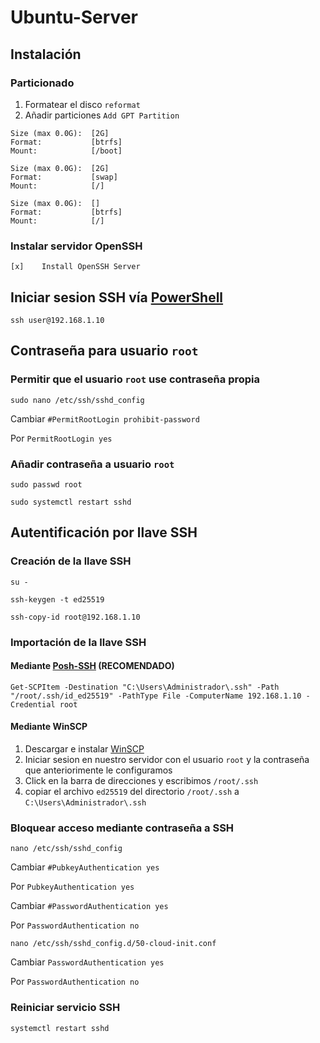 # Ubuntu-Server
## Instalación
### Particionado
1. Formatear el disco
`reformat`
2. Añadir particiones
`Add GPT Partition`
```
Size (max 0.0G):  [2G]
Format:           [btrfs]
Mount:            [/boot]
```
```
Size (max 0.0G):  [2G]
Format:           [swap]
Mount:            [/]
```
```
Size (max 0.0G):  []
Format:           [btrfs]
Mount:            [/]
```
### Instalar servidor OpenSSH
```
[x]    Install OpenSSH Server
```
## Iniciar sesion SSH vía [PowerShell](https://learn.microsoft.com/es-es/powershell/scripting/install/installing-powershell-on-windows?view=powershell-7.4)
```
ssh user@192.168.1.10
```
## Contraseña para usuario `root`
### Permitir que el usuario `root` use contraseña propia
```
sudo nano /etc/ssh/sshd_config
```
Cambiar `#PermitRootLogin prohibit-password`

Por `PermitRootLogin yes`
### Añadir contraseña a usuario `root`
```
sudo passwd root
```
```
sudo systemctl restart sshd
```
## Autentificación por llave SSH
### Creación de la llave SSH
```
su -
```
```
ssh-keygen -t ed25519
```
```
ssh-copy-id root@192.168.1.10
```
### Importación de la llave SSH
#### Mediante [Posh-SSH](https://github.com/LMKHowTO/Posh-SSH_Install) (RECOMENDADO)
```
Get-SCPItem -Destination "C:\Users\Administrador\.ssh" -Path "/root/.ssh/id_ed25519" -PathType File -ComputerName 192.168.1.10 -Credential root
```
#### Mediante WinSCP
1. Descargar e instalar [WinSCP](https://winscp.net/eng/download.php)
2. Iniciar sesion en nuestro servidor con el usuario `root` y la contraseña que anteriorimente le configuramos
3. Click en la barra de direcciones y escribimos `/root/.ssh`
4. copiar el archivo `ed25519` del directorio `/root/.ssh` a `C:\Users\Administrador\.ssh`
### Bloquear acceso mediante contraseña a SSH
```
nano /etc/ssh/sshd_config
```
Cambiar `#PubkeyAuthentication yes`

Por `PubkeyAuthentication yes`

Cambiar `#PasswordAuthentication yes`

Por `PasswordAuthentication no`
```
nano /etc/ssh/sshd_config.d/50-cloud-init.conf
```
Cambiar `PasswordAuthentication yes`

Por `PasswordAuthentication no`
### Reiniciar servicio SSH
```
systemctl restart sshd
```

























